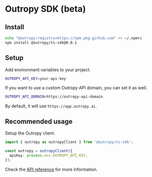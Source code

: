 # Outropy SDK (beta)

## Install

```bash
echo "@outropy:registry=https://npm.pkg.github.com" >> ~/.npmrc
npm install @outropy/ts-sdk@0.0.1
```

## Setup

Add environment variables to your project.

```bash
OUTROPY_API_KEY=your-api-key
```

If you want to use a custom Outropy API domain, you can set it as well.

```bash
OUTROPY_API_DOMAIN=https://outropy-api-domain
```

By default, it will use `https://app.outropy.ai`.

## Recommended usage

Setup the Outropy client.

```ts
import { outropy as outropyClient } from '@outropy/ts-sdk';

const outropy = outropyClient({
  apiKey: process.env.OUTROPY_API_KEY,
});
```

Check the [API reference](https://docs.outropy.ai/api-reference/introduction) for more information.

